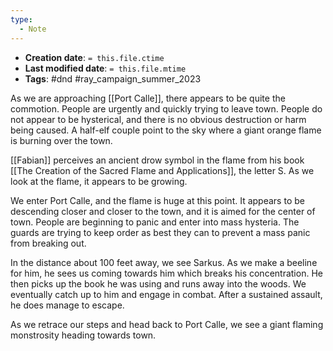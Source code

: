 ```yaml
---
type:
  - Note
---
```


* **Creation date**: `= this.file.ctime`
* **Last modified date**: `= this.file.mtime`
* **Tags**: #dnd #ray_campaign_summer_2023 

As we are approaching [[Port Calle]], there appears to be quite the commotion. People are urgently and quickly trying to leave town. People do not appear to be hysterical, and there is no obvious destruction or harm being caused. A half-elf couple point to the sky where a giant orange flame is burning over the town.

[[Fabian]] perceives an ancient drow symbol in the flame from his book [[The Creation of the Sacred Flame and Applications]], the letter S. As we look at the flame, it appears to be growing.

We enter Port Calle, and the flame is huge at this point. It appears to be descending closer and closer to the town, and it is aimed for the center of town. People are beginning to panic and enter into mass hysteria. The guards are trying to keep order as best they can to prevent a mass panic from breaking out.

In the distance about 100 feet away, we see Sarkus. As we make a beeline for him, he sees us coming towards him which breaks his concentration. He then picks up the book he was using and runs away into the woods. We eventually catch up to him and engage in combat. After a sustained assault, he does manage to escape.

As we retrace our steps and head back to Port Calle, we see a giant flaming monstrosity heading towards town.